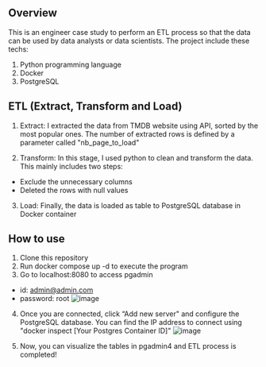 ## Overview
This is an engineer case study to perform an ETL process so that the data can be used by data analysts or data scientists. The project include these techs:

1. Python programming language
2. Docker
3. PostgreSQL

## ETL (Extract, Transform and Load)
1. Extract:
I extracted the data from TMDB website using API, sorted by the most popular ones. The number of extracted rows is defined by a parameter called "nb_page_to_load"

2. Transform:
In this stage, I used python to clean and transform the data. This mainly includes two steps:
+ Exclude the unnecessary columns
+ Deleted the rows with null values

3. Load:
Finally, the data is loaded as table to PostgreSQL database in Docker container

## How to use

1. Clone this repository
2. Run docker compose up -d to execute the program
3. Go to localhost:8080 to access pgadmin
+ id: admin@admin.com
+ password: root
![image](https://github.com/sdzs01890/data_engineering_project/assets/78092716/eaea7d3d-df21-4a6d-bd1d-2baf45b58247)

4. Once you are connected, click “Add new server" and configure the PostgreSQL database. You can find the IP address to connect using "docker inspect [Your Postgres Container ID]"
![image](https://github.com/sdzs01890/data_engineering_project/assets/78092716/8b4d7076-4869-4c94-87ce-6ad998edf61f)

5. Now, you can visualize the tables in pgadmin4 and ETL process is completed!
